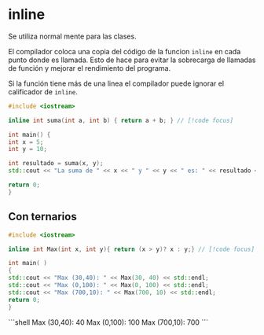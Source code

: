 # inline

Se utiliza normal mente para las clases.

El compilador coloca una copia del código de la funcion `inline` en cada punto donde es llamada. Esto de hace para evitar la sobrecarga de llamadas de función y mejorar el rendimiento del programa.

Si la función tiene más de una linea el compilador puede ignorar el calificador de `inline`.

```cpp
#include <iostream>

inline int suma(int a, int b) { return a + b; } // [!code focus]

int main() {
int x = 5;
int y = 10;

int resultado = suma(x, y);
std::cout << "La suma de " << x << " y " << y << " es: " << resultado << std::endl;

return 0;
}

```

## Con ternarios

```cpp
#include <iostream>

inline int Max(int x, int y){ return (x > y)? x : y;} // [!code focus] 

int main( )
{
std::cout << "Max (30,40): " << Max(30, 40) << std::endl;
std::cout << "Max (0,100): " << Max(0, 100) << std::endl;
std::cout << "Max (700,10): " << Max(700, 10) << std::endl;
return 0;
}
```

<Badge type="info" text="output" />
```shell
Max (30,40): 40
Max (0,100): 100
Max (700,10): 700
```

